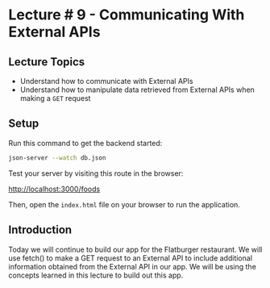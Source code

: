 # Lecture # 9 - Communicating With External APIs

## Lecture Topics
- Understand how to communicate with External APIs
- Understand how to manipulate data retrieved from External APIs when making a `GET` request

## Setup

Run this command to get the backend started:

```sh
json-server --watch db.json
```

Test your server by visiting this route in the browser:

[http://localhost:3000/foods](http://localhost:3000/foods)

Then, open the `index.html` file on your browser to run the application.

## Introduction

Today we will continue to build our app for the Flatburger restaurant. We will use fetch() to make a GET request to an External API to include additional information obtained from the External API in our app. We will be using the concepts learned in this lecture to build out this app.